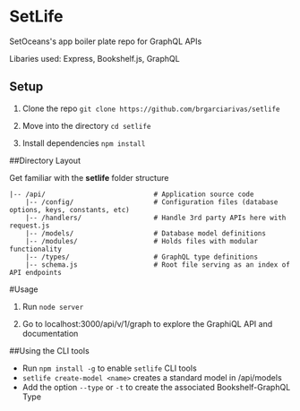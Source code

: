 # SetLife

SetOceans's app boiler plate repo for GraphQL APIs

Libaries used: Express, Bookshelf.js, GraphQL

## Setup

1. Clone the repo `git clone https://github.com/brgarciarivas/setlife`

2. Move into the directory `cd setlife`

3. Install dependencies `npm install` 

##Directory Layout

Get familiar with the **setlife** folder structure

```
|-- /api/                           # Application source code
    |-- /config/                    # Configuration files (database options, keys, constants, etc) 
    |-- /handlers/                  # Handle 3rd party APIs here with request.js
    |-- /models/                    # Database model definitions
    |-- /modules/                   # Holds files with modular functionality
    |-- /types/                     # GraphQL type definitions
    |-- schema.js                   # Root file serving as an index of API endpoints
```

#Usage

1. Run `node server`

2. Go to localhost:3000/api/v/1/graph to explore the GraphiQL API and documentation

##Using the CLI tools

- Run `npm install -g` to enable `setlife` CLI tools
- `setlife create-model <name>` creates a standard model in /api/models
- Add the option `--type` or `-t` to create the associated Bookshelf-GraphQL Type